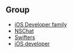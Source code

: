 ## Group

* [iOS Developer family](http://chat.stackoverflow.com/rooms/15038/ios-developer-family)
* [NSChat](http://chat.stackoverflow.com/rooms/15942/nschat)
* [Swifters](https://swifters.slack.com/)
* [iOS developer](https://ios-developers.slack.com/)
